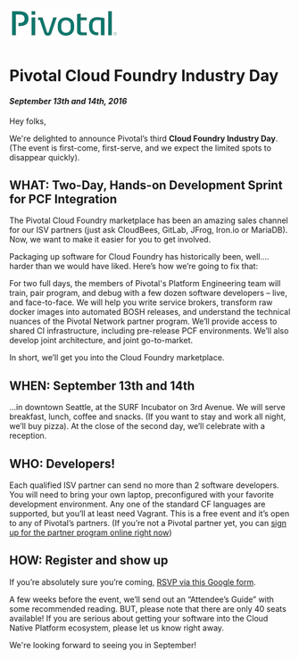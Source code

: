 # ![Pivotal Logo](img/pivotal_logo_sm.png)

# Pivotal Cloud Foundry Industry Day #

#### _September 13th and 14th, 2016_

Hey folks,

We're delighted to announce Pivotal’s third __Cloud Foundry Industry Day__.
(The event is first-come, first-serve, and we expect the limited spots to disappear quickly).

## WHAT: Two-Day, Hands-on Development Sprint for PCF Integration

The Pivotal Cloud Foundry marketplace has been an amazing sales channel for our ISV partners (just ask CloudBees, GitLab, JFrog, Iron.io or MariaDB). Now, we want to make it easier for you to get involved.

Packaging up software for Cloud Foundry has historically been, well…. harder than we would have liked. Here’s how we’re going to fix that:

For two full days, the members of Pivotal's Platform Engineering team will train, pair program, and debug with a few dozen software developers – live, and face-to-face. We will help you write service brokers, transform raw docker images into automated BOSH releases, and understand the technical nuances of the Pivotal Network partner program. We’ll provide access to shared CI infrastructure, including pre-release PCF environments. We’ll also develop joint architecture, and joint go-to-market.

In short, we’ll get you into the Cloud Foundry marketplace.

## WHEN: September 13th and 14th

…in downtown Seattle, at the SURF Incubator on 3rd Avenue.
We will serve breakfast, lunch, coffee and snacks.
(If you want to stay and work all night, we’ll buy pizza).
At the close of the second day, we’ll celebrate with a reception.

## WHO: Developers!

Each qualified ISV partner can send no more than 2 software developers.
You will need to bring your own laptop, preconfigured with your favorite development environment.
Any one of the standard CF languages are supported, but you’ll at least need Vagrant.
This is a free event and it’s open to any of Pivotal’s partners.
(If you’re not a Pivotal partner yet, you can [sign up for the partner program online right now](https://partners.pivotal.io/users/new))

## HOW: Register and show up

If you’re absolutely sure you’re coming, [RSVP via this Google form](https://docs.google.com/a/pivotal.io/forms/d/e/1FAIpQLScEOQwWSJUmvg7Df5veSF-e2GUGiiedjWtKMXMhO-E4W7hy1g/viewform).

A few weeks before the event, we’ll send out an “Attendee’s Guide” with some recommended reading. BUT, please note that there are only 40 seats available! If you are serious about getting your software into the Cloud Native Platform ecosystem, please let us know right away.

We're looking forward to seeing you in September!
